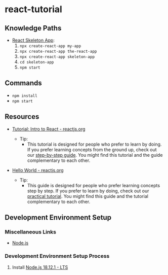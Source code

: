 # react-tutorial

## Knowledge Paths

* [React Skeleton App](./skeleton-app/README.md):
  1. `npx create-react-app my-app`
  1. `npx create-react-app the-react-app`
  1. `npx create-react-app skeleton-app`
  1. `cd skeleton-app`
  1. `npm start`

## Commands

* `npm install`
* `npm start`

## Resources

* [Tutorial: Intro to React - reactjs.org](https://reactjs.org/tutorial/tutorial.html)
  * Tip:
    * This tutorial is designed for people who prefer to learn by doing. If you prefer learning concepts from the ground up, check out our [step-by-step guide](https://reactjs.org/docs/hello-world.html). You might find this tutorial and the guide complementary to each other.

* [Hello World - reactjs.org](https://reactjs.org/docs/hello-world.html)
  * Tip:
    * This guide is designed for people who prefer learning concepts step by step. If you prefer to learn by doing, check out our [practical tutorial](https://reactjs.org/tutorial/tutorial.html). You might find this guide and the tutorial complementary to each other.

## Development Environment Setup

### Miscellaneous Links

* [Node.js](https://nodejs.org/en/)

### Development Environment Setup Process

1. Install [Node.js 18.12.1 - LTS](https://nodejs.org/en/)
